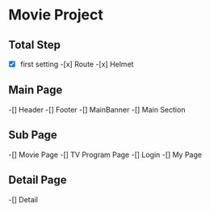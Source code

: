 # Movie Project

## Total Step

-[x] first setting -[x] Route -[x] Helmet

## Main Page

-[] Header
-[] Footer
-[] MainBanner
-[] Main Section

## Sub Page

-[] Movie Page
-[] TV Program Page
-[] Login
-[] My Page

## Detail Page

-[] Detail
